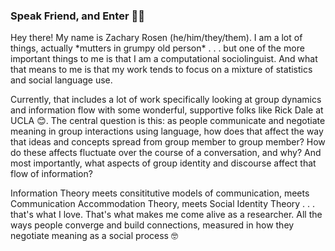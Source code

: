 ### Speak Friend, and Enter 🧙‍♂️

Hey there! My name is Zachary Rosen (he/him/they/them). I am a lot of things, actually \*mutters in grumpy old person\* . . .  but one of the more important things to me is that I am a computational sociolinguist. And what that means to me is that my work tends to focus on a mixture of statistics and social language use.

Currently, that includes a lot of work specifically looking at group dynamics and information flow with some wonderful, supportive folks like Rick Dale at UCLA 😊. The central question is this: as people communicate and negotiate meaning in group interactions using language, how does that affect the way that ideas and concepts spread from group member to group member? How do these affects fluctuate over the course of a conversation, and why? And most importantly, what aspects of group identity and discourse affect that flow of information?

Information Theory meets consititutive models of communication, meets Communication Accommodation Theory, meets Social Identity Theory . . .  that's what I love. That's what makes me come alive as a researcher. All the ways people converge and build connections, measured in how they negotiate meaning as a social process 🤓
